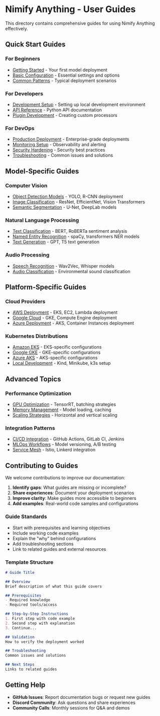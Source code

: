 # Nimify Anything - User Guides

This directory contains comprehensive guides for using Nimify Anything effectively.

## Quick Start Guides

### For Beginners
- [Getting Started](./getting-started.md) - Your first model deployment
- [Basic Configuration](./basic-configuration.md) - Essential settings and options
- [Common Patterns](./common-patterns.md) - Typical deployment scenarios

### For Developers
- [Development Setup](./development-setup.md) - Setting up local development environment
- [API Reference](./api-reference.md) - Python API documentation
- [Plugin Development](./plugin-development.md) - Creating custom processors

### For DevOps
- [Production Deployment](./production-deployment.md) - Enterprise-grade deployments
- [Monitoring Setup](./monitoring-setup.md) - Observability and alerting
- [Security Hardening](./security-hardening.md) - Security best practices
- [Troubleshooting](./troubleshooting.md) - Common issues and solutions

## Model-Specific Guides

### Computer Vision
- [Object Detection Models](./cv-object-detection.md) - YOLO, R-CNN deployment
- [Image Classification](./cv-classification.md) - ResNet, EfficientNet, Vision Transformers
- [Semantic Segmentation](./cv-segmentation.md) - U-Net, DeepLab models

### Natural Language Processing
- [Text Classification](./nlp-classification.md) - BERT, RoBERTa sentiment analysis
- [Named Entity Recognition](./nlp-ner.md) - spaCy, transformers NER models
- [Text Generation](./nlp-generation.md) - GPT, T5 text generation

### Audio Processing
- [Speech Recognition](./audio-speech-recognition.md) - Wav2Vec, Whisper models
- [Audio Classification](./audio-classification.md) - Environmental sound classification

## Platform-Specific Guides

### Cloud Providers
- [AWS Deployment](./aws-deployment.md) - EKS, EC2, Lambda deployment
- [Google Cloud](./gcp-deployment.md) - GKE, Compute Engine deployment  
- [Azure Deployment](./azure-deployment.md) - AKS, Container Instances deployment

### Kubernetes Distributions
- [Amazon EKS](./k8s-eks.md) - EKS-specific configurations
- [Google GKE](./k8s-gke.md) - GKE-specific configurations
- [Azure AKS](./k8s-aks.md) - AKS-specific configurations
- [Local Development](./k8s-local.md) - Kind, Minikube, k3s setup

## Advanced Topics

### Performance Optimization
- [GPU Optimization](./performance-gpu.md) - TensorRT, batching strategies
- [Memory Management](./performance-memory.md) - Model loading, caching
- [Scaling Strategies](./performance-scaling.md) - Horizontal and vertical scaling

### Integration Patterns
- [CI/CD Integration](./cicd-integration.md) - GitHub Actions, GitLab CI, Jenkins
- [MLOps Workflows](./mlops-workflows.md) - Model versioning, A/B testing
- [Service Mesh](./service-mesh.md) - Istio, Linkerd integration

## Contributing to Guides

We welcome contributions to improve our documentation:

1. **Identify gaps**: What guides are missing or incomplete?
2. **Share experiences**: Document your deployment scenarios
3. **Improve clarity**: Make guides more accessible to beginners
4. **Add examples**: Real-world code samples and configurations

### Guide Standards
- Start with prerequisites and learning objectives
- Include working code examples
- Explain the "why" behind configurations
- Add troubleshooting sections
- Link to related guides and external resources

### Template Structure
```markdown
# Guide Title

## Overview
Brief description of what this guide covers

## Prerequisites  
- Required knowledge
- Required tools/access

## Step-by-Step Instructions
1. First step with code example
2. Second step with explanation
3. Continue...

## Validation
How to verify the deployment worked

## Troubleshooting
Common issues and solutions

## Next Steps
Links to related guides
```

## Getting Help

- **GitHub Issues**: Report documentation bugs or request new guides
- **Discord Community**: Ask questions and share experiences
- **Community Calls**: Monthly sessions for Q&A and demos